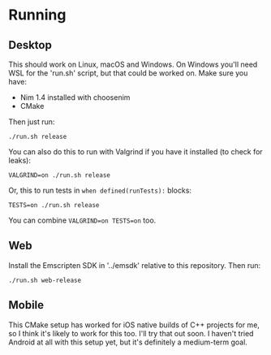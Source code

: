 # Running

## Desktop

This should work on Linux, macOS and Windows. On Windows you'll need WSL for
the 'run.sh' script, but that could be worked on. Make sure you have:

- Nim 1.4 installed with choosenim
- CMake

Then just run:

```
./run.sh release
```

You can also do this to run with Valgrind if you have it installed (to check for leaks):

```
VALGRIND=on ./run.sh release
```

Or, this to run tests in `when defined(runTests):` blocks:

```
TESTS=on ./run.sh release
```

You can combine `VALGRIND=on TESTS=on` too.

## Web

Install the Emscripten SDK in '../emsdk' relative to this repository. Then run:

```
./run.sh web-release
```

## Mobile

This CMake setup has worked for iOS native builds of C++ projects for me, so I
think it's likely to work for this too. I'll try that out soon. I haven't tried
Android at all with this setup yet, but it's definitely a medium-term goal.

